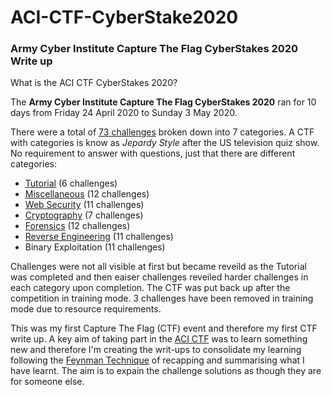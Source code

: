 # ACI-CTF-CyberStake2020
### Army Cyber Institute Capture The Flag CyberStakes 2020 Write up

What is the ACI CTF CyberStakes 2020?

The **Army Cyber Institute Capture The Flag CyberStakes 2020** ran for 10 days from Friday 24 April 2020 to Sunday 3 May 2020.

There were a total of [73 challenges](https://cyberstakes.acictf.com/problems) broken down into 7 categories. A CTF with categories is know as _Jepardy Style_ after the US television quiz show. No requirement to answer with questions, just that there are different categories:

* [Tutorial](https://github.com/adstannard/ACI-CTF-CyberStake2020/tree/master/Tutorial)              (6 challenges)
* [Miscellaneous](https://github.com/adstannard/ACI-CTF-CyberStake2020/tree/master/Miscellaneous)         (12 challenges)
* [Web Security](https://github.com/adstannard/ACI-CTF-CyberStake2020/tree/master/Web_Security)          (11 challenges)
* [Cryptography](https://github.com/adstannard/ACI-CTF-CyberStake2020/tree/master/Cryptography)          (7 challenges)
* [Forensics](https://github.com/adstannard/ACI-CTF-CyberStake2020/tree/master/Forensics)             (12 challenges)
* [Reverse Engineering](https://github.com/adstannard/ACI-CTF-CyberStake2020/tree/master/Reverse_Engineering)   (11 challenges)
* Binary Exploitation   (11 challenges)

Challenges were not all visible at first but became reveild as the Tutorial was completed and then eaiser challenges reveiled harder challenges in each category upon completion. The CTF was put back up after the competition in training mode. 3 challenges have been removed in training mode due to resource requirements.

This was my first Capture The Flag (CTF) event and therefore my first CTF write up. A key aim of taking part in the [ACI CTF](https://cyberstakes.acictf.com/news) was to learn something new and therefore I'm creating the writ-ups to consolidate my learning following the [Feynman Technique](https://mattyford.com/blog/2014/1/23/the-feynman-technique-model) of recapping and summarising what I have learnt. The aim is to expain the challenge solutions as though they are for someone else.
